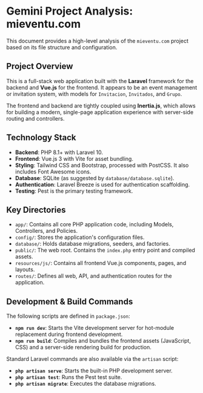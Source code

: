 # Gemini Project Analysis: mieventu.com

This document provides a high-level analysis of the `mieventu.com` project based on its file structure and configuration.

## Project Overview

This is a full-stack web application built with the **Laravel** framework for the backend and **Vue.js** for the frontend. It appears to be an event management or invitation system, with models for `Invitacion`, `Invitados`, and `Grupo`.

The frontend and backend are tightly coupled using **Inertia.js**, which allows for building a modern, single-page application experience with server-side routing and controllers.

## Technology Stack

- **Backend**: PHP 8.1+ with Laravel 10.
- **Frontend**: Vue.js 3 with Vite for asset bundling.
- **Styling**: Tailwind CSS and Bootstrap, processed with PostCSS. It also includes Font Awesome icons.
- **Database**: SQLite (as suggested by `database/database.sqlite`).
- **Authentication**: Laravel Breeze is used for authentication scaffolding.
- **Testing**: Pest is the primary testing framework.

## Key Directories

- `app/`: Contains all core PHP application code, including Models, Controllers, and Policies.
- `config/`: Stores the application's configuration files.
- `database/`: Holds database migrations, seeders, and factories.
- `public/`: The web root. Contains the `index.php` entry point and compiled assets.
- `resources/js/`: Contains all frontend Vue.js components, pages, and layouts.
- `routes/`: Defines all web, API, and authentication routes for the application.

## Development & Build Commands

The following scripts are defined in `package.json`:

- **`npm run dev`**: Starts the Vite development server for hot-module replacement during frontend development.
- **`npm run build`**: Compiles and bundles the frontend assets (JavaScript, CSS) and a server-side rendering build for production.

Standard Laravel commands are also available via the `artisan` script:

- **`php artisan serve`**: Starts the built-in PHP development server.
- **`php artisan test`**: Runs the Pest test suite.
- **`php artisan migrate`**: Executes the database migrations.
